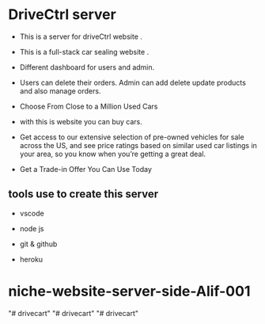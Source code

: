 ﻿# DriveCtrl server

- This is a server for driveCtrl website .

- This is a full-stack car sealing website .

- Different dashboard for users and admin.

- Users can delete their orders. Admin can add
delete update products and also manage orders.

- Choose From Close to a Million Used Cars

- with this is website you can buy cars.

- Get access to our extensive selection of pre-owned vehicles for sale across the US, and see price ratings based on similar used car listings in your area, so you know when you’re getting a great deal.

- Get a Trade-in Offer You Can Use Today

## tools use to create this server

- vscode

- node js

- git & github

- heroku
# niche-website-server-side-Alif-001
"# drivecart" 
"# drivecart" 
"# drivecart" 

